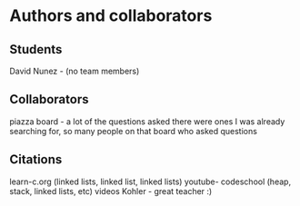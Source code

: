 Authors and collaborators
=========================

Students
--------
David Nunez - (no team members)


Collaborators
-------------
piazza board - a lot of the questions asked there were ones I was already searching for, so many people on that board who asked questions


Citations
---------
learn-c.org (linked lists, linked list, linked lists)
youtube- codeschool (heap, stack, linked lists, etc) videos
Kohler - great teacher :)